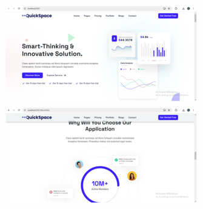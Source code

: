 
![image alt](https://github.com/ishitamangroliya7/Quickspace-react-template/blob/3a05d72d81276da9107fe4b267405322bf47d2f7/Screenshot%20(104).png)

![image alt](https://github.com/ishitamangroliya7/Quickspace-react-template/blob/3a05d72d81276da9107fe4b267405322bf47d2f7/Screenshot%20(105).png)
